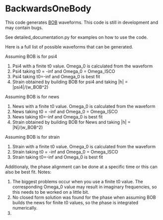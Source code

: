 # BackwardsOneBody

This code generates [BOB](https://arxiv.org/abs/1810.00040) waveforms. This code is still in development and may contain bugs.

See detailed_documentation.py for examples on how to use the code.

Here is a full list of possible waveforms that can be generated.

Assuming BOB is for psi4
1. Psi4 with a finite t0 value. Omega_0 is calculated from the waveform
2. Psi4 taking t0 = -inf and Omega_0 = Omega_ISCO
3. Psi4 taking t0=-inf and Omega_0 is best fit
4. Strain obtained by building BOB for psi4 and taking |h| = |psi4|/(w_BOB^2)
   
Assuming BOB is for news
1. News with a finite t0 value. Omega_0 is calculated from the waveform
2. News taking t0 = -inf and Omega_0 = Omega_ISCO
3. News taking t0=-inf and Omega_0 is best fit
4. Strain obtained by building BOB for News and taking |h| = |N|/(w_BOB^2)
   
Assuming BOB is for strain
1. Strain with a finite t0 value. Omega_0 is calculated from the waveform
2. Strain taking t0 = -inf and Omega_0 = Omega_ISCO
3. Strain taking t0=-inf and Omega_0 is best fit

Additionaly, the phase alignment can be done at a specific time or this can also be best fit.
Notes:
1. The biggest problems occur when you use a finite t0 value. The corresponding Omega_0 value may result in imaginary frequencies, so this needs to be worked on a little bit.
2. No closed form solution was found for the phase when assuming BOB builds the news for finite t0 values, so the phase is integrated numerically.
2. 
